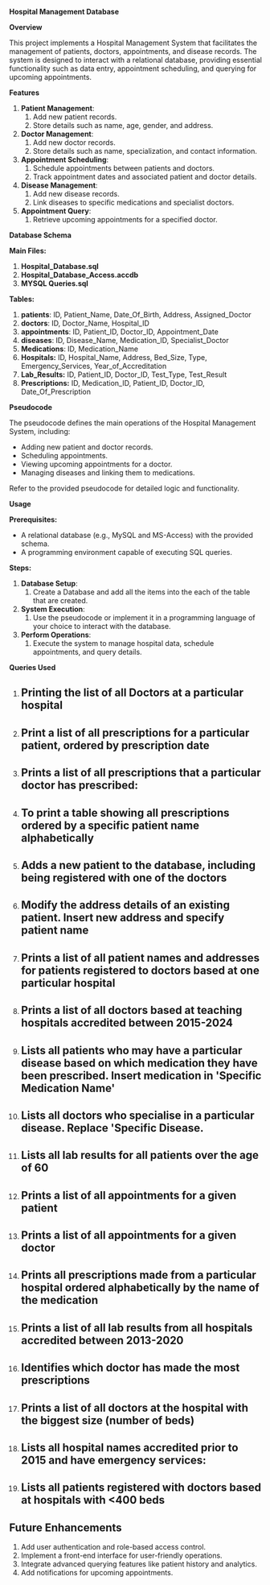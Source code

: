 ﻿**Hospital Management Database**

**Overview**

This project implements a Hospital Management System that facilitates the management of patients, doctors, appointments, and disease records. The system is designed to interact with a relational database, providing essential functionality such as data entry, appointment scheduling, and querying for upcoming appointments.

**Features**

1. **Patient Management**:
   1. Add new patient records.
   1. Store details such as name, age, gender, and address.
1. **Doctor Management**:
   1. Add new doctor records.
   1. Store details such as name, specialization, and contact information.
1. **Appointment Scheduling**:
   1. Schedule appointments between patients and doctors.
   1. Track appointment dates and associated patient and doctor details.
1. **Disease Management**:
   1. Add new disease records.
   1. Link diseases to specific medications and specialist doctors.
1. **Appointment Query**:
   1. Retrieve upcoming appointments for a specified doctor.

**Database Schema**

**Main Files:**

1. **Hospital\_Database.sql**
1. **Hospital\_Database\_Access.accdb**
1. **MYSQL Queries.sql**

**Tables:**

1. **patients**:  ID, Patient\_Name, Date\_Of\_Birth, Address, Assigned\_Doctor
1. **doctors**: ID, Doctor\_Name, Hospital\_ID 
1. **appointments**: ID, Patient\_ID, Doctor\_ID, Appointment\_Date
1. **diseases**: ID, Disease\_Name, Medication\_ID, Specialist\_Doctor
1. **Medications**:  ID, Medication\_Name
1. **Hospitals:** ID, Hospital\_Name, Address, Bed\_Size, Type, Emergency\_Services, Year\_of\_Accreditation
1. **Lab\_Results:** ID, Patient\_ID, Doctor\_ID, Test\_Type, Test\_Result
1. **Prescriptions:** ID, Medication\_ID, Patient\_ID, Doctor\_ID, Date\_Of\_Prescription

**Pseudocode**

The pseudocode defines the main operations of the Hospital Management System, including:

- Adding new patient and doctor records.
- Scheduling appointments.
- Viewing upcoming appointments for a doctor.
- Managing diseases and linking them to medications.

Refer to the provided pseudocode for detailed logic and functionality.

**Usage**

**Prerequisites:**

- A relational database (e.g., MySQL and MS-Access) with the provided schema.
- A programming environment capable of executing SQL queries.

**Steps:**

1. **Database Setup**:
   1. Create a Database and add all the items into the each of the table that are created.
1. **System Execution**:
   1. Use the pseudocode or implement it in a programming language of your choice to interact with the database.
1. **Perform Operations**:
   1. Execute the system to manage hospital data, schedule appointments, and query details.

**Queries Used**
1. ## Printing the list of all Doctors at a particular hospital
1. ## Print a list of all prescriptions for a particular patient, ordered by prescription date
1. ## Prints a list of all prescriptions that a particular doctor has prescribed:
1. ## To print a table showing all prescriptions ordered by a specific patient name alphabetically
1. ## Adds a new patient to the database, including being registered with one of the doctors
1. ## Modify the address details of an existing patient. Insert new address and specify patient name
1. ## Prints a list of all patient names and addresses for patients registered to doctors based at one particular hospital
1. ## Prints a list of all doctors based at teaching hospitals accredited between 2015-2024
1. ## Lists all patients who may have a particular disease based on which medication they have been prescribed. Insert medication in 'Specific Medication Name'
1. ## Lists all doctors who specialise in a particular disease. Replace 'Specific Disease.
1. ## Lists all lab results for all patients over the age of 60
1. ## Prints a list of all appointments for a given patient
1. ## Prints a list of all appointments for a given doctor
1. ## Prints all prescriptions made from a particular hospital ordered alphabetically by the name of the medication
1. ## Prints a list of all lab results from all hospitals accredited between 2013-2020
1. ## Identifies which doctor has made the most prescriptions
1. ## Prints a list of all doctors at the hospital with the biggest size (number of beds)
1. ## Lists all hospital names accredited prior to 2015 and have emergency services:
1. ## Lists all patients registered with doctors based at hospitals with <400 beds
   ##
## **Future Enhancements**	
1. Add user authentication and role-based access control.
1. Implement a front-end interface for user-friendly operations.
1. Integrate advanced querying features like patient history and analytics.
1. Add notifications for upcoming appointments.
